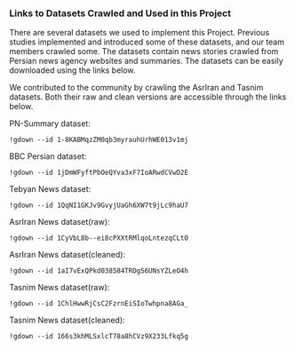 ### Links to Datasets Crawled and Used in this Project

There are several datasets we used to implement this Project. 
Previous studies implemented and introduced some of these datasets,
and our team members crawled some. 
The datasets contain news stories crawled from Persian news agency 
websites and summaries. The datasets can be easily downloaded using
the links below. 

We contributed to the community by crawling the AsrIran and Tasnim datasets. Both their raw and clean versions are accessible through the links below.


PN-Summary dataset: 
```
!gdown --id 1-8KABMqzZM0qb3myrauhUrhWE013v1mj
```

BBC Persian dataset:
```
!gdown --id 1jDmWFyftPbOeQYva3xF7IoARwdCVwD2E
```

Tebyan News dataset:
```
!gdown --id 1QqNI1GKJv9GvyjUaGh6XW7t9jLc9haU7
```

AsrIran News dataset(raw):
```
!gdown --id 1CyVbL8b--ei8cPXXtRMlqoLntezqCLtO
```

AsrIran News dataset(cleaned):
```
!gdown --id 1aI7vExQPkd038584TRDgS6UNsYZLeO4h
```

Tasnim News dataset(raw):
```
!gdown --id 1ChlHwwRjCsC2FzrnEiSIoTwhpna8AGa_
```

Tasnim News dataset(cleaned):
```
!gdown --id 166s3khMLSxlcT78a8hCVz9X233Lfkq5g
```







